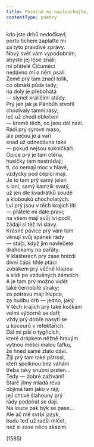 ```yaml
---
title: Pozorně mi naslouchejte,
contentType: poetry
---
```


<section>

kdo jste drbů nedočkaví;  
porto tichem zaplaťte mi  
za tyto pravdivé zprávy.  
Nový svět vám vypodobním,  
abyste jej lépe znali;  
mí přátelé Čičuméci  
nedávno mi o něm psali.  
Země prý tam značí tolik,  
co obnáší půda tady;  
na doly je přebohatá  
— slyneť králičími stády.  
Prý jen jak je Pánbůh stvořil  
chodívaly tamní rasy;  
leč už chodí oblečení  
— kromě těch, co jsou dál nazí.  
Rádi prý syrové maso,  
ale pečou je a vaří  
snad už odnedávna také  
— pokud nejsou sukničkáři.  
Opice prý je tam ctěna,  
husičky tam nestrádají;  
ti, co nemají moc v hlavě,  
vždycky pod čepicí mají.  
Je to tam prý samý jelen  
s laní, samý kamzík svatý,  
už jen dle kvadrátků soudě  
a klobouků chocholatých.  
Lvi prý jsou v těch krajích lítí  
— přátelé mi dále praví;  
na všem mají svůj lví podíl,  
žádají si též lví slávy.  
Krásné pávice prý vám tam  
věnují svůj spánek rády  
— stačí, když jim navlečete  
drahokamy na pařáty.  
V klášterech prý zase hnízdí  
divní čápi: tihle ptáci  
zobákem prý věčně klapou  
a slídí po vzdušných zámcích.  
A je tam prý možno vidět  
také černobílé straky;  
za potravu mají hlupce,  
za hudbu drb — jedno, jaký.  
V těch krajích prý také kočkám  
velmi výborně se daří;  
vždy prý dobře nasytí se  
u kocourů v refektářích.  
Dál mi píší o tygřicích,  
které drápkem něžně hravým  
vytnou měšci malou ťafku,  
že hned samé zlato dáví.  
Žijí prý tam také pštrosi,  
kteří spolknou bez váhání  
třeba taky snubní prsten…  
Tedy — dobré zažívání!  
Staré jilmy mladá réva  
objímá tam jako v ráji;  
její chtivé šlahouny prý  
rády podpírat se dají.  
Na louce pak býk se pase…  
Ale ač mě svrbí jazyk,  
budu teď už radši mlčet,  
než si zase něco zkazím.

(1585)

</section>
